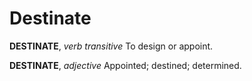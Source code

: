# Destinate

**DESTINATE**, _verb transitive_ To design or appoint.

**DESTINATE**, _adjective_ Appointed; destined; determined.